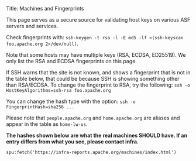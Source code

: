 Title: Machines and Fingerprints

This page serves as a secure source for validating host keys on various ASF servers and services.

Check fingerprints with: `ssh-keygen -t rsa -l -E md5 -lf <(ssh-keyscan foo.apache.org 2>/dev/null)`.

Note that some hosts may have multiple keys (RSA, ECDSA, ED25519). We only list the RSA and ECDSA fingerprints on this page.

If SSH warns that the site is not known, and shows a fingerprint that is not in the table below, that could be because SSH is showing something other than RSA/ECDSA. To change the fingerprint to RSA, try the following: `ssh -o HostKeyAlgorithms=ssh-rsa foo.apache.org` <br/>

You can change the hash type with the option: `ssh -o FingerprintHash=sha256 ... `

Please note that `people.apache.org` and `home.apache.org` are aliases and appear in the table as `home-lw-us`.

**The hashes shown below are what the real machines SHOULD have. If an entry differs from what you see, please contact infra.**

`spu:fetch('https://infra-reports.apache.org/machines/index.html')`
